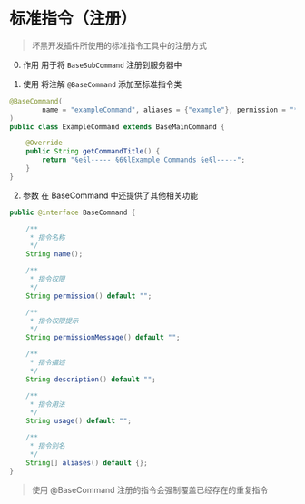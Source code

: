 # 标准指令（注册）
> 坏黑开发插件所使用的标准指令工具中的注册方式

0. 作用
用于将 ``BaseSubCommand`` 注册到服务器中

1. 使用
将注解 ``@BaseCommand`` 添加至标准指令类
```java
@BaseCommand(
        name = "exampleCommand", aliases = {"example"}, permission = "*"
)
public class ExampleCommand extends BaseMainCommand {

    @Override
    public String getCommandTitle() {
        return "§e§l----- §6§lExample Commands §e§l-----";
    }
}
```

2. 参数
在 BaseCommand 中还提供了其他相关功能
```java
public @interface BaseCommand {

    /**
     * 指令名称
     */
    String name();

    /**
     * 指令权限
     */
    String permission() default "";

    /**
     * 指令权限提示
     */
    String permissionMessage() default "";

    /**
     * 指令描述
     */
    String description() default "";

    /**
     * 指令用法
     */
    String usage() default "";

    /**
     * 指令别名
     */
    String[] aliases() default {};
}
```

> 使用 @BaseCommand 注册的指令会强制覆盖已经存在的重复指令
